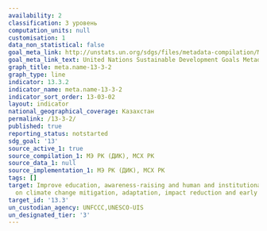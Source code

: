 ```yaml
---
availability: 2
classification: 3 уровень
computation_units: null
customisation: 1
data_non_statistical: false
goal_meta_link: http://unstats.un.org/sdgs/files/metadata-compilation/Metadata-Goal-13.pdf
goal_meta_link_text: United Nations Sustainable Development Goals Metadata (pdf 759kB)
graph_title: meta.name-13-3-2
graph_type: line
indicator: 13.3.2
indicator_name: meta.name-13-3-2
indicator_sort_order: 13-03-02
layout: indicator
national_geographical_coverage: Казахстан
permalink: /13-3-2/
published: true
reporting_status: notstarted
sdg_goal: '13'
source_active_1: true
source_compilation_1: МЭ РК (ДИК), МСХ РК
source_data_1: null
source_implementation_1: МЭ РК (ДИК), МСХ РК
tags: []
target: Improve education, awareness-raising and human and institutional capacity
  on climate change mitigation, adaptation, impact reduction and early warning
target_id: '13.3'
un_custodian_agency: UNFCCC,UNESCO-UIS
un_designated_tier: '3'
---
```

